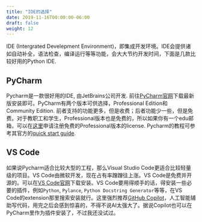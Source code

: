 ```yaml
---
title: "IDE的选择"
date: 2019-11-16T00:00:00-06:00
draft: false
weight: 12
---
```


IDE (Intergrated Develepment Environment)，即集成开发环境。IDE会提供诸如自动补全，语法检查，编译运行等等功能，会大大节约开发时间，下面是几款比较好用的Python IDE.

## PyCharm

Pycharm是一款很好用的IDE, 由JetBrains公司开发. 前往[PyCharm官网](https://www.jetbrains.com/pycharm/)下载最新版安装即可。PyCharm有两个版本可供选择，Professional Edition和Community Edition. 前者支持的功能更多，但是收费；后者功能少一些，但是免费。对于教职工和学生，Professional版本也是免费的，所以如果你有一个edu邮箱，可以在[这里](https://www.jetbrains.com/student/)申请注册免费的Professional版本的license. Pycharm的教程可参考其官方的[quick start guide](https://www.jetbrains.com/help/pycharm/quick-start-guide.html#).

## VS Code

如果说Pycharm适合比较大型的工程，那么Visual Studio Code更适合比较轻量级的项目。VS Code由微软开发，现在占有率蹭蹭往上涨。VS Code是免费并开源的。可以在[VS Code官网](https://code.visualstudio.com/)下载安装。VS Code要用得顺手的话，得安装一些必要的插件，例如`Python`, `Pylance`, `Python Docstring Generator`等等，在VS Code的extension那里搜索安装就行。这里强烈推荐[GitHub Copilot](https://copilot.github.com/)，人工智能辅助写代码，用完之后会感到惊喜的，不得不说AI太强大了。据说Copilot也可以在PyCharm里作为插件安装了，不过我还没试过。
